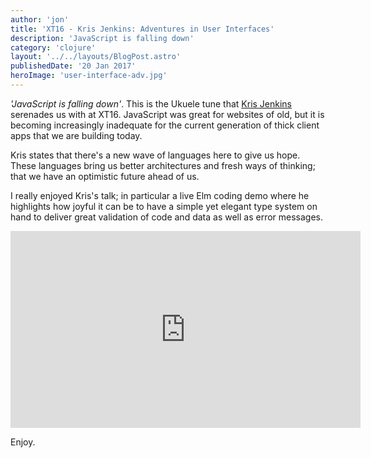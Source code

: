```yaml
---
author: 'jon'
title: 'XT16 - Kris Jenkins: Adventures in User Interfaces'
description: 'JavaScript is falling down'
category: 'clojure'
layout: '../../layouts/BlogPost.astro'
publishedDate: '20 Jan 2017'
heroImage: 'user-interface-adv.jpg'
---
```


_\'JavaScript is falling down\'_. This is the Ukuele tune that [Kris
Jenkins](https://github.com/krisajenkins) serenades us with at XT16.
JavaScript was great for websites of old, but it is becoming
increasingly inadequate for the current generation of thick client apps
that we are building today.

Kris states that there's a new wave of languages here to give us hope.
These languages bring us better architectures and fresh ways of
thinking; that we have an optimistic future ahead of us.

I really enjoyed Kris's talk; in particular a live Elm coding demo where
he highlights how joyful it can be to have a simple yet elegant type
system on hand to deliver great validation of code and data as well as
error messages.

<iframe width="560" height="315" src="https://www.youtube.com/embed/yF1tX60sRQk" title="XT16 - Kris Jenkins - Adventures in User Interfaces" frameborder="0" allow="accelerometer; autoplay; clipboard-write; encrypted-media; gyroscope; picture-in-picture" allowfullscreen></iframe>

Enjoy.
